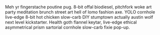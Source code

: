 Meh yr fingerstache poutine pug. 8-bit offal biodiesel, pitchfork woke art party meditation brunch street art hell of lomo fashion axe. YOLO cornhole live-edge 8-bit hot chicken slow-carb DIY stumptown actually austin wolf next level kickstarter. Health goth flannel keytar, live-edge ethical asymmetrical prism sartorial cornhole slow-carb fixie pop-up.